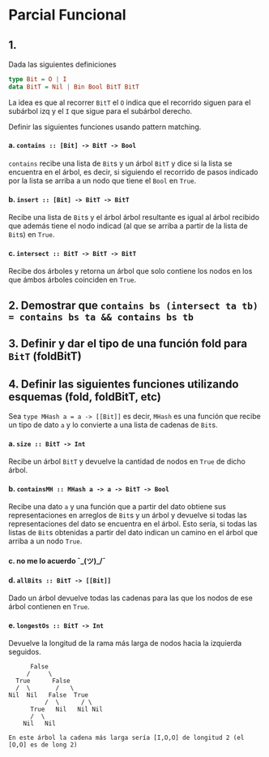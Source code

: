 # Parcial Funcional

## 1.
Dada las siguientes definiciones
```haskell
type Bit = O | I
data BitT = Nil | Bin Bool BitT BitT
```
La idea es que al recorrer `BitT` el `O` indica que el recorrido siguen para el 
subárbol izq y el `I` que sigue para el subárbol derecho.

Definir las siguientes funciones usando pattern matching.

#### a. `contains :: [Bit] -> BitT -> Bool`
`contains` recibe una lista de `Bit`s y un árbol `BitT` y dice si la lista se 
encuentra en el árbol, es decir, si siguiendo el recorrido de pasos indicado 
por la lista se arriba a un nodo que tiene el `Bool` en `True`.

#### b. `insert :: [Bit] -> BitT -> BitT`
Recibe una lista de `Bit`s y el árbol árbol resultante es igual al árbol 
recibido que además tiene el nodo indicad (al que se arriba a partir de la 
lista de `Bit`s) en `True`.

#### c. `intersect :: BitT -> BitT -> BitT`
Recibe dos árboles y retorna un árbol que solo contiene los nodos en los que 
ámbos árboles coinciden en `True`.


## 2. Demostrar que `contains bs (intersect ta tb) = contains bs ta && contains bs tb`

## 3. Definir y dar el tipo de una función **fold** para `BitT` (**foldBitT**)

## 4. Definir las siguientes funciones utilizando esquemas (**fold**, **foldBitT**, etc)

Sea `type MHash a = a -> [[Bit]]` es decir, `MHash` es una función que recibe un 
tipo de dato `a` y lo convierte a una lista de cadenas de `Bit`s.


#### a. `size :: BitT -> Int`
Recibe un árbol `BitT` y devuelve la cantidad de nodos en `True` de dicho 
árbol.

#### b. `containsMH :: MHash a -> a -> BitT -> Bool`
Recibe una dato `a` y una función que a partir del dato obtiene sus 
representaciones en arreglos de `Bit`s y un árbol y devuelve si todas las
representaciones del dato se encuentra en el árbol. Esto sería, si todas las
listas de `Bit`s obtenidas a partir del dato indican un camino en el árbol
que arriba a un nodo `True`.

#### c. no me lo acuerdo ¯\_(ツ)_/¯

#### d. `allBits :: BitT -> [[Bit]]`
Dado un árbol devuelve todas las cadenas para las que los nodos de ese árbol 
contienen en `True`.

#### e. `longestOs :: BitT -> Int`
Devuelve la longitud de la rama más larga de nodos hacia la izquierda seguidos.

```
      False
     /     \
  True      False
  /  \       /   \
Nil  Nil   False  True
          /  \      / \
      True   Nil   Nil Nil
      /  \
    Nil   Nil

En este árbol la cadena más larga sería [I,O,O] de longitud 2 (el [O,O] es de long 2)
```
